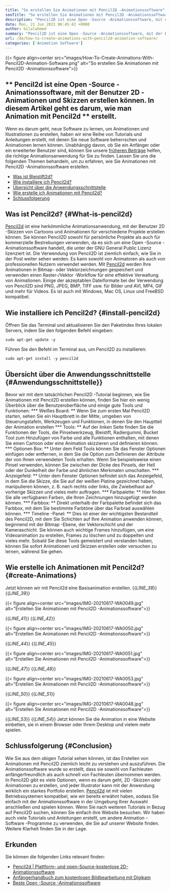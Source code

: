 ```yaml
---
title: "So erstellen Sie Animationen mit Pencil2D -Animationssoftware" 
seoTitle: "So erstellen Sie Animationen mit Pencil2D -Animationssoftware" 
description: "Pencil2D ist eine Open -Source -Animationssoftware, mit der Benutzer 2D -Animationen und Skizzen erstellen können. In diesem Artikel geht es darum, wie man Animation mit Pencil2D erstellt." 
date: Mon, 21 Jun 2021 06:45:42 +0000
author: bilalahmed
summary: "Pencil2D ist eine Open -Source -Animationssoftware, mit der Benutzer 2D -Animationen und Skizzen erstellen können. In diesem Artikel geht es darum, wie man Animation mit Pencil2D erstellt." 
url: /de/how-to-create-animations-with-pencil2d-animation-software/
categories: ['Animation Software']
---
```


{{< figure align=center src="images/How-To-Create-Animations-With-Pencil2D-Animation-Software.png" alt="So erstellen Sie Animationen mit Pencil2D -Animationssoftware">}}


## ** Pencil2d ist eine Open -Source -Animationssoftware, mit der Benutzer 2D -Animationen und Skizzen erstellen können. In diesem Artikel geht es darum, wie man Animation mit Pencil2d ** erstellt.
Wenn es darum geht, neue Software zu lernen, um Animationen und Illustrationen zu erstellen, haben wir eine Reihe von Tutorials und Anleitungen erstellt, mit denen Sie neue Software beherrschen und Animationen lernen können. Unabhängig davon, ob Sie ein Anfänger oder ein erweiterter Benutzer sind, können Sie unsere [früheren Beiträge][1] helfen, die richtige Animationsanwendung für Sie zu finden. Lassen Sie uns die folgenden Themen behandeln, um zu erfahren, wie Sie Animationen mit Pencil2D -Animationssoftware erstellen.
  * [Was ist Bleistift2d?][2]
  * [Wie installiere ich Pencil2d?][3]
  * [Übersicht über die Anwendungsschnittstelle][4]
  * [Wie erstelle ich Animationen mit Pencil2d?][5]
  * [Schlussfolgerung][6]

## Was ist Pencil2d? {#What-is-pencil2d}
[Pencil2d][7] ist eine herkömmliche Animationsanwendung, mit der Benutzer 2D -Skizzen von Cartoons und Animationen für verschiedene Projekte erstellen können. Sie können Pencil2D sowohl für persönliche Projekte als auch für kommerzielle Bestrebungen verwenden, da es sich um eine Open -Source -Animationssoftware handelt, die unter der GNU General Public Lizenz lizenziert ist. Die Verwendung von Pencil2D ist ziemlich einfach, wie Sie in der Post weiter sehen werden. Es kann sowohl von Animatoren als auch von professionellen Nutzern verwendet werden.
Mit [Pencil2d][7] werden Ihre Animationen in Bitmap- oder Vektorzeichnungen gespeichert und verwenden einen Raster-/Vektor -Workflow für eine effektive Verwaltung von Animationen. Einige der akzeptablen Dateiformate bei der Verwendung von Pencil2D sind PNG, JPEG, BMP, TIFF usw. für Bilder und AVI, MP4, GIF und mehr für Videos. Es ist auch mit Windows, Mac OS, Linux und FreeBSD kompatibel.

## Wie installiere ich Pencil2d? {#install-pencil2d}
Öffnen Sie das Terminal und aktualisieren Sie den Paketindex Ihres lokalen Servers, indem Sie den folgenden Befehl eingeben:
```
sudo apt-get update -y

```
Führen Sie den Befehl im Terminal aus, um Pencil2D zu installieren:
```
sudo apt-get install -y pencil2d

```

## Übersicht über die Anwendungsschnittstelle {#Anwendungsschnittstelle}}
Bevor wir mit dem tatsächlichen Pencil2D -Tutorial beginnen, wie Sie Animationen mit Pencil2D erstellen können, finden Sie hier ein wenig Überblick über die Benutzeroberfläche und einige gute Tools und Funktionen:
  *** Weißes Board: ** Wenn Sie zum ersten Mal Pencil2D starten, sehen Sie ein Hauptbrett in der Mitte, umgeben von Steuerungstafeln, Werkzeugen und Funktionen, in denen Sie den Hauptteil der Animation erstellen
  *** Tools: ** Auf der linken Seite finden Sie die Funktionen der Tools, die Pinselwerkzeug, Bleistift, Radiergummi, Bucket Tool zum Hinzufügen von Farbe und alle Funktionen enthalten, mit denen Sie einen Cartoon oder eine Animation skizzieren und definieren können.
  *** Optionen Box: ** Unter dem Feld Tools können Sie das Fenster Optionen einfügen oder entfernen, in dem Sie die Option zum Definieren der Attribute der von Ihnen verwendeten Tools erhalten. Wenn Sie beispielsweise einen Pinsel verwenden, können Sie zwischen der Dicke des Pinsels, der Hell oder der Dunkelheit der Farbe und ähnlichen Merkmalen umschalten.
  *** Anzeigefeld: ** Unter dem Fenster Optionen befindet sich das Anzeigefeld, in dem Sie die Skizze, die Sie auf der weißen Platine gezeichnet haben, manipulieren können, z. B. nach rechts oder links, die Zwiebelhaut auf vorherige Skizzen und vieles mehr auftragen.
  *** Farbpalette: ** Hier finden Sie alle verfügbaren Farben, die Ihren Zeichnungen hinzugefügt werden können.
  *** Farbbox: ** Direkt unterhalb der Farbpalette befindet sich das Farbbox, mit dem Sie bestimmte Farbtöne über das Farbrad auswählen können.
  *** Timeline -Panel: ** Dies ist einer der wichtigsten Bestandteil des Pencil2D, mit dem Sie Schichten auf Ihre Animation anwenden können, beginnend mit der Bitmap -Ebene, der Vektorschicht und der Kameraschicht. Sie können auch wichtige Frames hinzufügen, um eine Videoanimation zu erstellen, Frames zu löschen und zu doppelten und vieles mehr.
Sobald Sie diese Tools gemeistert und verstanden haben, können Sie sofort Animationen und Skizzen erstellen oder versuchen zu lernen, während Sie gehen.

## Wie erstelle ich Animationen mit Pencil2d? {#create-Animations}
Jetzt können wir mit Pencil2d eine Basisanimation erstellen.
{{_LINE_38_}}
{{_LINE_39_}}

{{< figure align=center src="images/IMG-20210617-WA0049.jpg" alt="Erstellen Sie Animationen mit Pencil2D -Animationssoftware">}}

{{_LINE_41_}}
{{_LINE_42_}}

{{< figure align=center src="images/IMG-20210617-WA0050.jpg" alt="Erstellen Sie Animationen mit Pencil2D -Animationssoftware">}}

{{_LINE_44_}}
{{_LINE_45_}}

{{< figure align=center src="images/IMG-20210617-WA0051.jpg" alt="Erstellen Sie Animationen mit Pencil2D -Animationssoftware">}}

{{_LINE_47_}}
{{_LINE_48_}}

{{< figure align=center src="images/IMG-20210617-WA0053.jpg" alt="Erstellen Sie Animationen mit Pencil2D -Animationssoftware">}}

{{_LINE_50_}}
{{_LINE_51_}}

{{< figure align=center src="images/IMG-20210617-WA0048.jpg" alt="Erstellen Sie Animationen mit Pencil2D -Animationssoftware">}}

{{_LINE_53_}}
{{_LINE_54_}}
Jetzt können Sie die Animation in eine Website einbetten, sie in einem Browser oder Ihrem Desktop und vielem mehr spielen.

## Schlussfolgerung {#Conclusion}
Wie Sie aus dem obigen Tutorial sehen können, ist das Erstellen von Animationen mit Pencil2D ziemlich leicht zu verstehen und auszuführen. Die Animationssoftware wurde so erstellt, dass sie sowohl von Fachleuten anfängerfreundlich als auch schnell von Fachleuten übernommen werden. In Pencil2D gibt es viele Optionen, wenn es darum geht, 2D -Skizzen oder Animationen zu erstellen, und jeder Illustrator kann mit der Anwendung wirklich ein starkes Portfolio erstellen.
[Pencil2d][7] ist mit vielen Betriebssystemen kompatibel, wie wir bereits erwähnt haben, sodass Sie einfach mit der Animationssoftware in der Umgebung Ihrer Auswahl anschließen und spielen können. Wenn Sie nach weiteren Tutorials in Bezug auf Pencil2D suchen, können Sie einfach ihre Website besuchen. Wir haben auch viele Tutorials und Anleitungen erstellt, um andere Animation -Software -Programme zu verwenden, die Sie auf unserer Website finden. Weitere Klarheit finden Sie in der Lage.

## Erkunden
Sie können die folgenden Links relevant finden:
  * [Pencil2d | Plattform- und open-Source-kostenlose 2D-Animationssoftware][7]
  * [Anfängerhandbuch zum kostenlosen Bildbearbeitung mit Digikam][8]
  * [Beste Open -Source -Animationssoftware][9]

  
[1]: https://blog.containerize.com/
[2]: #what-is-pencil2d
[3]: #install-pencil2d
[4]: #application-interface
[5]: #create-animations
[6]: #conclusion
[7]: https://products.containerize.com/animation-software/pencil2d/
[8]: https://blog.containerize.com/animation-software/beginners-guide-to-start-free-image-editing-using-digikam/
[9]: https://products.containerize.com/animation-software/
